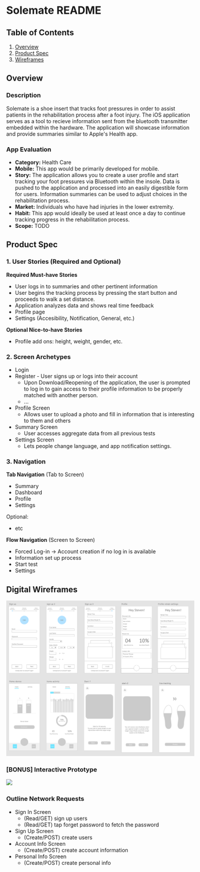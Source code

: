 # Solemate README

## Table of Contents
1. [Overview](#Overview)
2. [Product Spec](#Product-Spec)
3. [Wireframes](#Wireframes)

## Overview
### Description
Solemate is a shoe insert that tracks foot pressures in order to assist patients in the rehabilitation process after a foot injury. The iOS application serves as a tool to recieve information sent from the bluetooth transmitter embedded within the hardware. The application will showcase information and provide summaries similar to Apple's Health app.

### App Evaluation
- **Category:** Health Care
- **Mobile:** This app would be primarily developed for mobile. 
- **Story:** The application allows you to create a user profile and start tracking your foot pressures via Bluetooth within the insole. Data is pushed to the application and processed into an easily digestible form for users. Information summaries can be used to adjust choices in the rehabilitation process.
- **Market:** Individuals who have had injuries in the lower extremity.
- **Habit:** This app would ideally be used at least once a day to continue tracking progress in the rehabilitation process.
- **Scope:** TODO

## Product Spec
### 1. User Stories (Required and Optional)

**Required Must-have Stories**

* User logs in to summaries and other pertinent information
* User begins the tracking process by pressing the start button and proceeds to walk a set distance.
* Application analyzes data and shows real time feedback
* Profile page 
* Settings (Accesibility, Notification, General, etc.)

**Optional Nice-to-have Stories**

* Profile add ons: height, weight, gender, etc.


### 2. Screen Archetypes

* Login 
* Register - User signs up or logs into their account
   * Upon Download/Reopening of the application, the user is prompted to log in to gain access to their profile information to be properly matched with another person. 
   * ...
* Profile Screen 
   * Allows user to upload a photo and fill in information that is interesting to them and others
* Summary Screen
  * User accesses aggregate data from all previous tests
* Settings Screen
   * Lets people change language, and app notification settings.

### 3. Navigation

**Tab Navigation** (Tab to Screen)

* Summary
* Dashboard
* Profile
* Settings

Optional:
* etc

**Flow Navigation** (Screen to Screen)
* Forced Log-in -> Account creation if no log in is available
* Information set up process
* Start test 
* Settings

## Digital Wireframes
![Alt text](/img_assets/Wireframes.png?raw=true "Wireframes")

### [BONUS] Interactive Prototype
<img src="http://g.recordit.co/B2r87BPmTs.gif" width=200>

### Outline Network Requests

* Sign In Screen
  * (Read/GET) sign up users
  * (Read/GET) tap forget password to fetch the password
* Sign Up Screen
  * (Create/POST) create users
* Account Info Screen
  * (Create/POST) create account information
* Personal Info Screen
  * (Create/POST) create personal info



